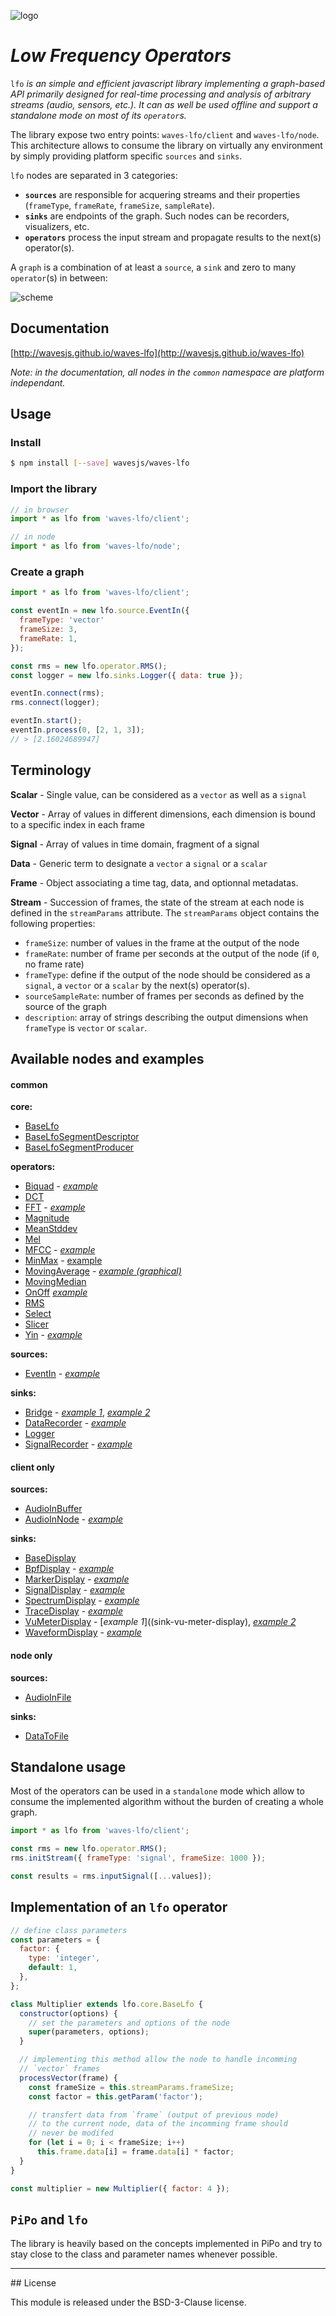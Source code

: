 
![logo](https://rawgit.com/wavesjs/waves-lfo/develop/resources/logo.png)

# _Low Frequency Operators_

`lfo` *is an simple and efficient javascript library implementing a graph-based API primarily designed for real-time processing and analysis of arbitrary streams (audio, sensors, etc.). It can as well be used offline and support a standalone mode on most of its `operator`s.*

The library expose two entry points: `waves-lfo/client` and 
`waves-lfo/node`. This architecture allows to consume the library on virtually any environment by simply providing platform specific `sources` and `sinks`.

`lfo` nodes are separated in 3 categories:

- **`sources`** are responsible for acquering streams and their properties (`frameType`, `frameRate`, `frameSize`, `sampleRate`).
- **`sinks`** are endpoints of the graph. Such nodes can be recorders, visualizers, etc.
- **`operators`** process the input stream and propagate results to the next(s) operator(s).

A `graph` is a combination of at least a `source`, a `sink` and zero to many `operator`(s) in between:


![scheme](https://dl.dropboxusercontent.com/u/606131/lfo.png)

## Documentation

[http://wavesjs.github.io/waves-lfo](http://wavesjs.github.io/waves-lfo)

_Note: in the documentation, all nodes in the `common` namespace are platform independant._

## Usage

### Install

```sh
$ npm install [--save] wavesjs/waves-lfo
```

### Import the library

```js
// in browser
import * as lfo from 'waves-lfo/client';

// in node
import * as lfo from 'waves-lfo/node';
```

### Create a graph

```js
import * as lfo from 'waves-lfo/client';

const eventIn = new lfo.source.EventIn({ 
  frameType: 'vector' 
  frameSize: 3, 
  frameRate: 1,
});

const rms = new lfo.operator.RMS();
const logger = new lfo.sinks.Logger({ data: true });

eventIn.connect(rms);
rms.connect(logger);

eventIn.start();
eventIn.process(0, [2, 1, 3]);
// > [2.16024689947]
```

## Terminology

__Scalar__ - Single value, can be considered as a `vector` as well as a `signal`

__Vector__ - Array of values in different dimensions, each dimension is 
bound to a specific index in each frame

__Signal__ - Array of values in time domain, fragment of a signal

__Data__ - Generic term to designate a `vector` a `signal` or a `scalar`

__Frame__ - Object associating a time tag, data, and optionnal metadatas.

__Stream__ - Succession of frames, the state of the stream at each node is defined in the `streamParams` attribute. The `streamParams` object contains the following properties:
- `frameSize`: number of values in the frame at the output of the node
- `frameRate`: number of frame per seconds at the output of the node (if `0`, no frame rate)
- `frameType`: define if the output of the node should be considered as a `signal`, a `vector` or a `scalar` by the next(s) operator(s).
- `sourceSampleRate`: number of frames per seconds as defined by the source of the graph
- `description`: array of strings describing the output dimensions when `frameType` is `vector` or `scalar`.

## Available nodes and examples

#### common

__core:__
* [BaseLfo]()
* [BaseLfoSegmentDescriptor]()
* [BaseLfoSegmentProducer]()

__operators:__
* [Biquad]() - 
  [_example_](operator-biquad)
* [DCT]() 
* [FFT]() - 
  [_example_](mosaicking)
* [Magnitude]()
* [MeanStddev]() 
* [Mel]() 
* [MFCC]() - 
  [_example_](mosaicking)
* [MinMax]() - 
  [example](sink-waveform-display)
* [MovingAverage]() - 
  [_example (graphical)_](sink-bridge)
* [MovingMedian]() 
* [OnOff]() 
  [_example_](sink-vu-meter-display)
* [RMS]() 
* [Select]() 
* [Slicer]() 
* [Yin]() - 
  [_example_](operator-yin)

__sources:__
* [EventIn]() - 
  [_example_](sink-bridge)

__sinks:__
* [Bridge]() - 
  [_example 1_](sink-bridge), [_example 2_](sink-marker-display)
* [DataRecorder]() - 
  [_example_](mosaicking)
* [Logger]() 
* [SignalRecorder]() - 
  [_example_](sink-signal-recorder)


#### client only

__sources:__
* [AudioInBuffer]()
* [AudioInNode]() - 
  [_example_](source-audio-in-node)

__sinks:__
* [BaseDisplay]() 
* [BpfDisplay]() - 
  [_example_](sink-bpf-examples)
* [MarkerDisplay]() - 
  [_example_](sink-marker-display)
* [SignalDisplay]() - 
  [_example_](sink-signal-display)
* [SpectrumDisplay]() - 
  [_example_](sink-spectrum-display)
* [TraceDisplay]() - 
  [_example_](sink-trace-display)
* [VuMeterDisplay]() - 
  [_example 1_]((sink-vu-meter-display), [_example 2_](sink-signal-recorder)
* [WaveformDisplay]() - 
  [_example_](sink-waveform-display)

#### node only

__sources:__
* [AudioInFile]()

__sinks:__
* [DataToFile]() 


## Standalone usage

Most of the operators can be used in a `standalone` mode which allow to consume the implemented algorithm without the burden of creating a whole graph.

```js
import * as lfo from 'waves-lfo/client';

const rms = new lfo.operator.RMS();
rms.initStream({ frameType: 'signal', frameSize: 1000 });

const results = rms.inputSignal([...values]);
```

<!--
## `SegmentProducer` and `SegmentDescriptor`

@todo
-->

## Implementation of an `lfo` operator

```js
// define class parameters
const parameters = {
  factor: {
    type: 'integer',
    default: 1,
  },
};

class Multiplier extends lfo.core.BaseLfo {
  constructor(options) {
    // set the parameters and options of the node
    super(parameters, options);
  }

  // implementing this method allow the node to handle incomming 
  // `vector` frames
  processVector(frame) {
    const frameSize = this.streamParams.frameSize;
    const factor = this.getParam('factor');

    // transfert data from `frame` (output of previous node)
    // to the current node, data of the incomming frame should 
    // never be modifed
    for (let i = 0; i < frameSize; i++)
      this.frame.data[i] = frame.data[i] * factor;
  }
}

const multiplier = new Multiplier({ factor: 4 });
```

## `PiPo` and `lfo`

The library is heavily based on the concepts implemented in PiPo and try to stay close to the class and parameter names whenever possible. 

<hr />
## License

This module is released under the BSD-3-Clause license.

<!--
Acknowledgments

This code has been developed in the framework of the WAVE and CoSiMa research projects, funded by the French National Research Agency (ANR).
-->
